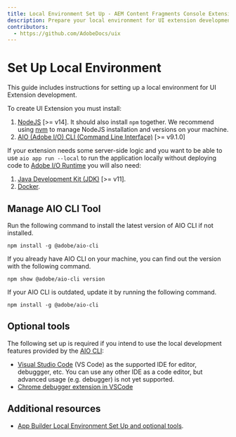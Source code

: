 ```yaml
---
title: Local Environment Set Up - AEM Content Fragments Console Extensibility
description: Prepare your local environment for UI extension development.
contributors:
  - https://github.com/AdobeDocs/uix
---
```

# Set Up Local Environment

This guide includes instructions for setting up a local environment for UI Extension development.

To create UI Extension you must install:

1. [NodeJS](https://nodejs.org/en/download/) [>= v14]. It should also install `npm` together. We recommend using [nvm](https://github.com/nvm-sh/nvm) to manage NodeJS installation and versions on your machine.
2. [AIO (Adobe I/O) CLI (Command Line Interface)](https://github.com/adobe/aio-cli)  [>= v9.1.0]


If your extension needs some server-side logic and you want to be able to use `aio app run --local` to run the application locally without deploying code to [Adobe I/O Runtime](https://developer.adobe.com/runtime/docs/) you will also need:
1. [Java Development Kit (JDK)](https://www.oracle.com/technetwork/java/javase/overview/index.html) [>= v11].
2. [Docker](https://docs.docker.com/engine/install/).

## Manage AIO CLI Tool

Run the following command to install the latest version of AIO CLI if not installed.

```shell
npm install -g @adobe/aio-cli
```

If you already have AIO CLI on your machine, you can find out the version with the following command.

```shell
npm show @adobe/aio-cli version
```

If your AIO CLI is outdated, update it by running the following command. 
```shell
npm install -g @adobe/aio-cli
```


## Optional tools

The following set up is required if you intend to use the local development features provided by the [AIO CLI](https://github.com/adobe/aio-cli): 

- [Visual Studio Code](https://code.visualstudio.com/download) (VS Code) as the supported IDE for editor, debuggger, etc. You can use any other IDE as a code editor, but advanced usage (e.g. debugger) is not yet supported.
- [Chrome debugger extension in VSCode](https://github.com/Microsoft/vscode-chrome-debug)

## Additional resources

- [App Builder Local Environment Set Up and optional tools](https://developer.adobe.com/app-builder/docs/getting_started/#local-environment-set-up).
